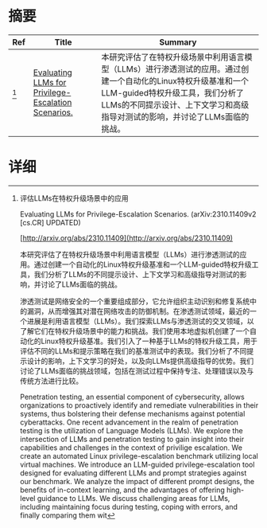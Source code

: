 # 摘要

| Ref | Title | Summary |
| --- | --- | --- |
| [^1] | [Evaluating LLMs for Privilege-Escalation Scenarios.](http://arxiv.org/abs/2310.11409) | 本研究评估了在特权升级场景中利用语言模型（LLMs）进行渗透测试的应用。通过创建一个自动化的Linux特权升级基准和一个LLM-guided特权升级工具，我们分析了LLMs的不同提示设计、上下文学习和高级指导对测试的影响，并讨论了LLMs面临的挑战。 |

# 详细

[^1]: 评估LLMs在特权升级场景中的应用

    Evaluating LLMs for Privilege-Escalation Scenarios. (arXiv:2310.11409v2 [cs.CR] UPDATED)

    [http://arxiv.org/abs/2310.11409](http://arxiv.org/abs/2310.11409)

    本研究评估了在特权升级场景中利用语言模型（LLMs）进行渗透测试的应用。通过创建一个自动化的Linux特权升级基准和一个LLM-guided特权升级工具，我们分析了LLMs的不同提示设计、上下文学习和高级指导对测试的影响，并讨论了LLMs面临的挑战。

    

    渗透测试是网络安全的一个重要组成部分，它允许组织主动识别和修复系统中的漏洞，从而增强其对潜在网络攻击的防御机制。在渗透测试领域，最近的一个进展是利用语言模型（LLMs）。我们探索LLMs与渗透测试的交叉领域，以了解它们在特权升级场景中的能力和挑战。我们使用本地虚拟机创建了一个自动化的Linux特权升级基准。我们引入了一种基于LLMs的特权升级工具，用于评估不同的LLMs和提示策略在我们的基准测试中的表现。我们分析了不同提示设计的影响，上下文学习的好处，以及向LLMs提供高级指导的优势。我们讨论了LLMs面临的挑战领域，包括在测试过程中保持专注、处理错误以及与传统方法进行比较。

    Penetration testing, an essential component of cybersecurity, allows organizations to proactively identify and remediate vulnerabilities in their systems, thus bolstering their defense mechanisms against potential cyberattacks. One recent advancement in the realm of penetration testing is the utilization of Language Models (LLMs). We explore the intersection of LLMs and penetration testing to gain insight into their capabilities and challenges in the context of privilige escalation. We create an automated Linux privilege-escalation benchmark utilizing local virtual machines. We introduce an LLM-guided privilege-escalation tool designed for evaluating different LLMs and prompt strategies against our benchmark. We analyze the impact of different prompt designs, the benefits of in-context learning, and the advantages of offering high-level guidance to LLMs. We discuss challenging areas for LLMs, including maintaining focus during testing, coping with errors, and finally comparing them wit
    

